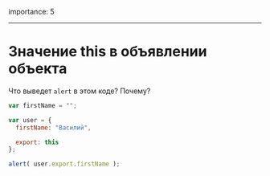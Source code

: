 importance: 5

---

# Значение this в объявлении объекта

Что выведет `alert` в этом коде? Почему?

```js
var firstName = "";

var user = {
  firstName: "Василий",

  export: this
};

alert( user.export.firstName );
```

